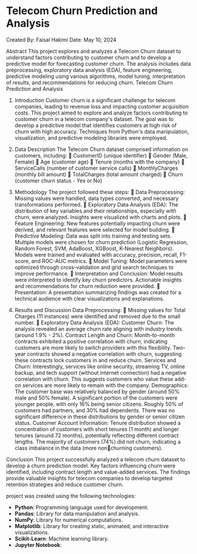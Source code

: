 # Telecom Churn Prediction and Analysis

Created By: Faisal Hakimi
Date: May 10, 2024

Abstract
This project explores and analyzes a Telecom Churn dataset to understand factors 
contributing to customer churn and to develop a predictive model for forecasting customer 
churn. The analysis includes data preprocessing, exploratory data analysis (EDA), feature 
engineering, predictive modeling using various algorithms, model tuning, interpretation of 
results, and recommendations for reducing churn.
Telecom Churn Prediction and Analysis

1. Introduction
Customer churn is a significant challenge for telecom companies, leading to revenue 
loss and impacting customer acquisition costs. This project aimed to explore and 
analyze factors contributing to customer churn in a telecom company's dataset. The 
goal was to develop a predictive model that identifies customers at high risk of churn 
with high accuracy. Techniques from Python's data manipulation, visualization, and 
predictive modeling libraries were employed.

2. Data Description
The Telecom Churn dataset comprised information on customers, including:
 CustomerID (unique identifier)
 Gender (Male, Female)
 Age (customer age)
 Tenure (months with the company)
 ServiceCalls (number of customer service calls)
 MonthlyCharges (monthly bill amount)
 TotalCharges (total amount charged)
 Churn (customer churn status - Yes or No)

3. Methodology
The project followed these steps:
 Data Preprocessing: Missing values were handled, data types converted, and necessary 
transformations performed.
 Exploratory Data Analysis (EDA): The distribution of key variables and their relationships, 
especially with churn, were analyzed. Insights were visualized with charts and plots.
 Feature Engineering: New features potentially impacting churn were derived, and relevant 
features were selected for model building.
 Predictive Modeling: Data was split into training and testing sets. Multiple models were 
chosen for churn prediction (Logistic Regression, Random Forest, SVM, AdaBoost, XGBoost, 
K-Nearest Neighbors). Models were trained and evaluated with accuracy, precision, recall, 
F1-score, and ROC-AUC metrics.
 Model Tuning: Model parameters were optimized through cross-validation and grid search 
techniques to improve performance.
 Interpretation and Conclusion: Model results were interpreted to identify key churn 
predictors. Actionable insights and recommendations for churn reduction were provided.
 Presentation: A presentation summarizing findings was created for a technical audience with 
clear visualizations and explanations.

4. Results and Discussion
Data Preprocessing:
 Missing values for Total Charges (11 instances) were identified and removed due to the small 
number.
 Exploratory Data Analysis (EDA):
Customer Churn: The analysis revealed an average churn rate aligning with industry trends (around 
1.9% - 2%).
Contract Length and Churn:
Month-to-month contracts exhibited a positive correlation with churn, indicating customers are more 
likely to switch providers with this flexibility.
Two-year contracts showed a negative correlation with churn, suggesting these contracts lock 
customers in and reduce churn.
Services and Churn: Interestingly, services like online security, streaming TV, online backup, and 
tech support (without internet connection) had a negative correlation with churn. This suggests 
customers who value these add-on services are more likely to remain with the company.
Demographics:
The customer base was relatively balanced by gender (around 50% male and 50% female).
A significant portion of the customers were younger people, with only 16% being senior citizens.
Roughly 50% of customers had partners, and 30% had dependents. There was no significant difference 
in these distributions by gender or senior citizen status.
Customer Account Information:
Tenure distribution showed a concentration of customers with short tenures (1 month) and longer 
tenures (around 72 months), potentially reflecting different contract lengths.
The majority of customers (74%) did not churn, indicating a class imbalance in the data (more non￾churning customers).

Conclusion
This project successfully analyzed a telecom churn dataset to develop a churn prediction model. Key 
factors influencing churn were identified, including contract length and value-added services. The 
findings provide valuable insights for telecom companies to develop targeted retention strategies and 
reduce customer churn.

 project was created using the following technologies:

- **Python**: Programming language used for development.
- **Pandas**: Library for data manipulation and analysis.
- **NumPy**: Library for numerical computations.
- **Matplotlib**: Library for creating static, animated, and interactive visualizations.
- **Scikit-Learn**: Machine learning library.
- **Jupyter Notebook**:
